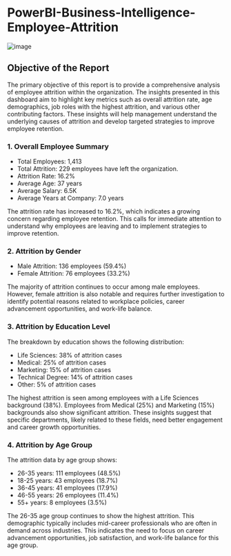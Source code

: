 # PowerBI-Business-Intelligence-Employee-Attrition

![image](https://github.com/user-attachments/assets/094fa596-6a79-4b0a-a6b8-63a2c9798827)


## Objective of the Report
The primary objective of this report is to provide a comprehensive analysis of employee attrition within the organization. The insights presented in this dashboard aim to highlight key metrics such as overall attrition rate, age demographics, job roles with the highest attrition, and various other contributing factors. These insights will help management understand the underlying causes of attrition and develop targeted strategies to improve employee retention.

### 1. Overall Employee Summary
- Total Employees: 1,413
- Total Attrition: 229 employees have left the organization.
- Attrition Rate: 16.2%
- Average Age: 37 years
- Average Salary: 6.5K
- Average Years at Company: 7.0 years

The attrition rate has increased to 16.2%, which indicates a growing concern regarding employee retention. This calls for immediate attention to understand why employees are leaving and to implement strategies to improve retention.

### 2. Attrition by Gender
- Male Attrition: 136 employees (59.4%)
- Female Attrition: 76 employees (33.2%)

The majority of attrition continues to occur among male employees. However, female attrition is also notable and requires further investigation to identify potential reasons related to workplace policies, career advancement opportunities, and work-life balance.

### 3. Attrition by Education Level
The breakdown by education shows the following distribution:
- Life Sciences: 38% of attrition cases
- Medical: 25% of attrition cases
- Marketing: 15% of attrition cases
- Technical Degree: 14% of attrition cases
- Other: 5% of attrition cases

The highest attrition is seen among employees with a Life Sciences background (38%). Employees from Medical (25%) and Marketing (15%) backgrounds also show significant attrition. These insights suggest that specific departments, likely related to these fields, need better engagement and career growth opportunities.

### 4. Attrition by Age Group
The attrition data by age group shows:
- 26-35 years: 111 employees (48.5%)
- 18-25 years: 43 employees (18.7%)
- 36-45 years: 41 employees (17.9%)
- 46-55 years: 26 employees (11.4%)
- 55+ years: 8 employees (3.5%)

The 26-35 age group continues to show the highest attrition. This demographic typically includes mid-career professionals who are often in demand across industries. This indicates the need to focus on career advancement opportunities, job satisfaction, and work-life balance for this age group.

